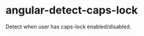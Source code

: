 angular-detect-caps-lock
========================

Detect when user has caps-lock enabled/disabled.
